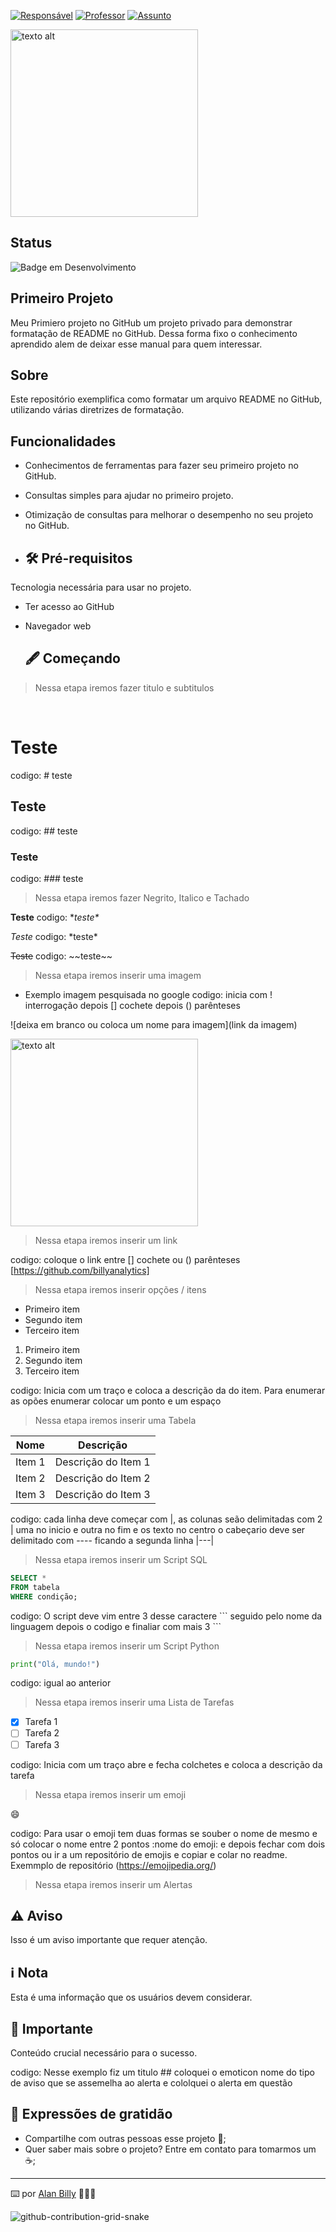 [![Responsável](https://img.shields.io/badge/Respons%C3%A1vel-AlanBilly-blue.svg)](https://github.com/billyanalytics) 
[![Professor](https://img.shields.io/badge/Professor-AlexSouza-red.svg)](https://github.com/aasouzaconsult) 
[![Assunto](https://img.shields.io/badge/Assunto-GitHub-yellow.svg)](https://github.com/) 
<!-- Imagem redimensionada -->
<img src="https://digitalcollege.com.br/wp-content/webp-express/webp-images/uploads/2022/05/logo-digital.png.webp" alt="texto alt" width="300">

## Status
![Badge em Desenvolvimento](https://img.shields.io/static/v1?label=STATUS&message=EM%20DESENVOLVIMENTO&color=GREEN&style=for-the-badge)

## Primeiro Projeto
Meu Primiero projeto no GitHub um projeto privado para demonstrar formatação de README no GitHub. Dessa forma fixo o conhecimento aprendido alem de deixar esse manual para quem interessar.

## Sobre
Este repositório exemplifica como formatar um arquivo README no GitHub, utilizando várias diretrizes de formatação.

## Funcionalidades
- Conhecimentos de ferramentas para fazer seu primeiro projeto no GitHub.
- Consultas simples para ajudar no primeiro projeto.
- Otimização de consultas para melhorar o desempenho no seu projeto no GitHub.
 
- ## 🛠️ Pré-requisitos
Tecnologia necessária para usar no projeto.
- Ter acesso ao GitHub
- Navegador web

  ## 🖋️ Começando

> Nessa etapa iremos fazer titulo e subtitulos

<br>

# Teste 
codigo: \# teste
## Teste
codigo: \## teste
### Teste
codigo: \### teste

> Nessa etapa iremos fazer Negrito, Italico e Tachado

**Teste** 
codigo: \**teste\**

*Teste*
codigo: \*teste\* 

~~Teste~~
 codigo: \~~teste\~~ 

> Nessa etapa iremos inserir uma imagem

- Exemplo imagem pesquisada no google
 codigo: inicia com ! interrogação  depois [] cochete depois () parênteses
  
![deixa em branco ou coloca um nome para imagem](link da imagem)
  
<img src="https://i0.wp.com/www.cienciaedados.com/wp-content/uploads/2016/08/15-Reposito%CC%81rios-no-Github-para-Cientistas-de-Dados.png?w=1200&ssl=1" alt="texto alt" width="300">

> Nessa etapa iremos inserir um link

codigo: coloque o link entre [] cochete ou () parênteses
[https://github.com/billyanalytics]

> Nessa etapa iremos inserir opções / itens

- Primeiro item
- Segundo item
- Terceiro item

1. Primeiro item
2. Segundo item
3. Terceiro item

codigo: Inicia com um traço e coloca a descrição da do item. Para enumerar as opões enumerar colocar um ponto e um espaço

>  Nessa etapa iremos inserir uma Tabela

| Nome       | Descrição                |
|------------|--------------------------|
| Item 1     | Descrição do Item 1      |
| Item 2     | Descrição do Item 2      |
| Item 3     | Descrição do Item 3      |

codigo: cada linha deve começar com |, as colunas seão delimitadas com 2 | uma no inicio e outra no fim e os texto no centro o cabeçario deve ser delimitado com ---- ficando a segunda linha \|---\|

> Nessa etapa iremos inserir um Script SQL

```sql
SELECT *
FROM tabela
WHERE condição;
```
codigo: O script deve vim entre 3 desse caractere \``` seguido pelo nome da linguagem depois o codigo e finaliar com mais 3 \```

> Nessa etapa iremos inserir um Script Python

```Python
print("Olá, mundo!")
```
codigo: igual ao anterior 

> Nessa etapa iremos inserir uma Lista de Tarefas

- [X] Tarefa 1
- [ ] Tarefa 2
- [ ] Tarefa 3

codigo: Inicia com um traço abre e fecha colchetes e coloca a descrição da tarefa

> Nessa etapa iremos inserir um emoji

:smile:

codigo: Para usar o emoji tem duas formas se souber o nome de mesmo e só colocar o nome entre 2 pontos :nome do emoji: e depois fechar com dois pontos ou ir a um repositório de emojis e copiar e colar no readme. Exemmplo de repositório (https://emojipedia.org/) 

> Nessa etapa iremos inserir um Alertas

## ⚠️ Aviso
Isso é um aviso importante que requer atenção.

## ℹ️ Nota
Esta é uma informação que os usuários devem considerar.

## 🛑 Importante
Conteúdo crucial necessário para o sucesso.

codigo: Nesse exemplo fiz um titulo \## coloquei o emoticon nome do tipo de aviso que se assemelha ao alerta e cololquei o alerta em questão

## 🎁 Expressões de gratidão

* Compartilhe com outras pessoas esse projeto 📢;
* Quer saber mais sobre o projeto? Entre em contato para tomarmos um :coffee:;
---
⌨️ por [Alan Billy](https://github.com/billyanalytics) 👨‍💻🤜

![github-contribution-grid-snake](https://user-images.githubusercontent.com/29084827/164712340-6b03015f-a428-4731-b1b9-a5605de203b2.svg)
